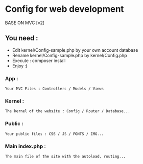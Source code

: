 # Config for web development
BASE ON MVC [v2]

## You need :
- Edit kernel/Config-sample.php by your own account database
- Rename kernel/Config-sample.php by kernel/Config.php
- Execute : composer install
- Enjoy :)

### App :
    Your MVC Files : Controllers / Models / Views
    
### Kernel :
    The kernel of the website : Config / Router / Database...
    
### Public :
    Your public files : CSS / JS / FONTS / IMG...
    
### Main index.php :
    The main file of the site with the autoload, routing...